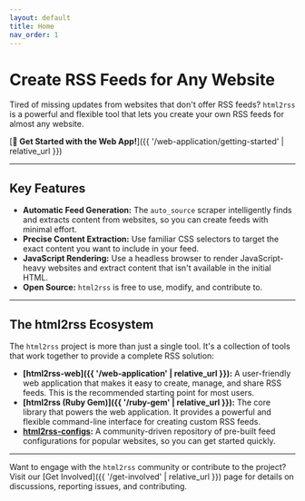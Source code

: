 ```yaml
---
layout: default
title: Home
nav_order: 1
---
```


# Create RSS Feeds for Any Website

Tired of missing updates from websites that don't offer RSS feeds? `html2rss` is a powerful and flexible tool that lets you create your own RSS feeds for almost any website.

[**🚀 Get Started with the Web App!**]({{ '/web-application/getting-started' | relative_url }})

---

## Key Features

- **Automatic Feed Generation:** The `auto_source` scraper intelligently finds and extracts content from websites, so you can create feeds with minimal effort.
- **Precise Content Extraction:** Use familiar CSS selectors to target the exact content you want to include in your feed.
- **JavaScript Rendering:** Use a headless browser to render JavaScript-heavy websites and extract content that isn't available in the initial HTML.
- **Open Source:** `html2rss` is free to use, modify, and contribute to.

---

## The html2rss Ecosystem

The `html2rss` project is more than just a single tool. It's a collection of tools that work together to provide a complete RSS solution:

- **[html2rss-web]({{ '/web-application' | relative_url }}):** A user-friendly web application that makes it easy to create, manage, and share RSS feeds. This is the recommended starting point for most users.
- **[html2rss (Ruby Gem)]({{ '/ruby-gem' | relative_url }}):** The core library that powers the web application. It provides a powerful and flexible command-line interface for creating custom RSS feeds.
- **[html2rss-configs](https://github.com/html2rss/html2rss-configs):** A community-driven repository of pre-built feed configurations for popular websites, so you can get started quickly.

---

Want to engage with the `html2rss` community or contribute to the project? Visit our [Get Involved]({{ '/get-involved' | relative_url }}) page for details on discussions, reporting issues, and contributing.
